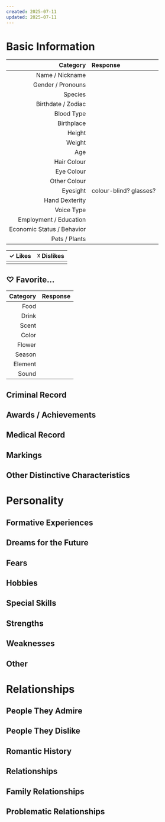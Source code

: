 ```yaml
---
created: 2025-07-11
updated: 2025-07-11
---
```

# Basic Information
|                   Category | Response               |
| -------------------------: | :--------------------- |
|            Name / Nickname |                        |
|          Gender / Pronouns |                        |
|                    Species |                        |
|         Birthdate / Zodiac |                        |
|                 Blood Type |                        |
|                 Birthplace |                        |
|                     Height |                        |
|                     Weight |                        |
|                        Age |                        |
|                Hair Colour |                        |
|                 Eye Colour |                        |
|               Other Colour |                        |
|                   Eyesight | colour-blind? glasses? |
|             Hand Dexterity |                        |
|                 Voice Type |                        |
|     Employment / Education |                        |
| Economic Status / Behavior |                        |
|              Pets / Plants |                        |

| ✓ Likes | ☓ Dislikes |
| ------- | ---------- |
|         |            |

## ♡ Favorite...
| Category | Response |
| -------: | :------- |
|     Food |          |
|    Drink |          |
|    Scent |          |
|    Color |          |
|   Flower |          |
|   Season |          |
|  Element |          |
|    Sound |          |

## Criminal Record

## Awards / Achievements

## Medical Record
<!-- Surgeries, Cavities, Illnesses -->

## Markings
<!-- Scars, Burns, Skin Damage, Birthmarks, Tattoos -->

## Other Distinctive Characteristics
<!-- Nose & Eye Shape, Posture, Body Shape, Legs, Moles -->

# Personality
<!-- Cheerful / Gloomy? 
Humorous / Violent? Active? Sociable? Intellectual? Virtuous? Expressive? Weakness / Worries / Unusual Traits. What is distinctive about them? -->

## Formative Experiences
<!-- as an Infant / Young Child; include who was involved -->

## Dreams for the Future

## Fears

## Hobbies
<!-- Recreations, Clothing, Shelter, Habits, Favourite Phrases -->

## Special Skills
<!-- Fighting Styles / Sports / Dance / Martial Arts / Guns / Driving / Languages -->

## Strengths

## Weaknesses

## Other
<!-- Music / Newspapers Books/ Magazines Movies
Creative Pursuits Collections Favourite / Least Favourite Colour Perfume / Cologne Décor / Fashion Location People, Favourite Stores / Brands, Favourite Things, Wears Accessories? Taste / Drugs, Wine / Food, Supernatural Abilities, Attuned to Spirits? Fortunes Accent / Dialect Sixth Sense for Certain Things, etc  -->

# Relationships
## People They Admire

## People They Dislike

## Romantic History
<!-- Sexual History / Lovers / Thoughts towards Marriage / Romance -->

## Relationships
<!-- include behavior towards them -->

## Family Relationships
<!-- include behavior towards them -->

## Problematic Relationships
<!-- include behavior towards them -->
